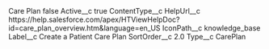 <?xml version="1.0" encoding="UTF-8"?>
<CustomMetadata xmlns="http://soap.sforce.com/2006/04/metadata" xmlns:xsi="http://www.w3.org/2001/XMLSchema-instance" xmlns:xsd="http://www.w3.org/2001/XMLSchema">
    <label>Care Plan</label>
    <protected>false</protected>
    <values>
        <field>Active__c</field>
        <value xsi:type="xsd:boolean">true</value>
    </values>
    <values>
        <field>ContentType__c</field>
        <value xsi:nil="true"/>
    </values>
    <values>
        <field>HelpUrl__c</field>
        <value xsi:type="xsd:string">https://help.salesforce.com/apex/HTViewHelpDoc?id=care_plan_overview.htm&amp;language=en_US</value>
    </values>
    <values>
        <field>IconPath__c</field>
        <value xsi:type="xsd:string">knowledge_base</value>
    </values>
    <values>
        <field>Label__c</field>
        <value xsi:type="xsd:string">Create a Patient Care Plan</value>
    </values>
    <values>
        <field>SortOrder__c</field>
        <value xsi:type="xsd:double">2.0</value>
    </values>
    <values>
        <field>Type__c</field>
        <value xsi:type="xsd:string">CarePlan</value>
    </values>
</CustomMetadata>
